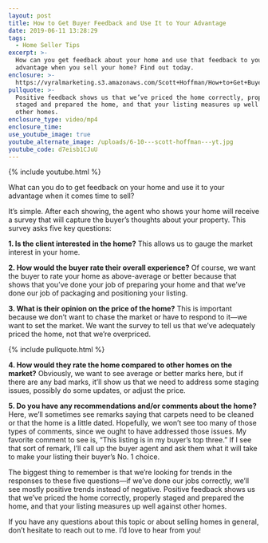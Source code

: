 ```yaml
---
layout: post
title: How to Get Buyer Feedback and Use It to Your Advantage
date: 2019-06-11 13:28:29
tags:
  - Home Seller Tips
excerpt: >-
  How can you get feedback about your home and use that feedback to your
  advantage when you sell your home? Find out today.
enclosure: >-
  https://vyralmarketing.s3.amazonaws.com/Scott+Hoffman/How+to+Get+Buyer+Feedback+and+Use+It+to+Your+Advantage.mp4
pullquote: >-
  Positive feedback shows us that we’ve priced the home correctly, properly
  staged and prepared the home, and that your listing measures up well against
  other homes.
enclosure_type: video/mp4
enclosure_time:
use_youtube_image: true
youtube_alternate_image: /uploads/6-10---scott-hoffman---yt.jpg
youtube_code: d7eisb1CJuU
---
```


{% include youtube.html %}

What can you do to get feedback on your home and use it to your advantage when it comes time to sell?

It’s simple. After each showing, the agent who shows your home will receive a survey that will capture the buyer’s thoughts about your property. This survey asks five key questions:

**1\. Is the client interested in the home?** This allows us to gauge the market interest in your home.

**2\. How would the buyer rate their overall experience?** Of course, we want the buyer to rate your home as above-average or better because that shows that you’ve done your job of preparing your home and that we’ve done our job of packaging and positioning your listing.

**3\. What is their opinion on the price of the home?** This is important because we don’t want to chase the market or have to respond to it—we want to set the market. We want the survey to tell us that we’ve adequately priced the home, not that we’re overpriced.

{% include pullquote.html %}

**4\. How would they rate the home compared to other homes on the market?** Obviously, we want to see average or better marks here, but if there are any bad marks, it’ll show us that we need to address some staging issues, possibly do some updates, or adjust the price.

**5\. Do you have any recommendations and/or comments about the home?** Here, we’ll sometimes see remarks saying that carpets need to be cleaned or that the home is a little dated. Hopefully, we won’t see too many of those types of comments, since we ought to have addressed those issues. My favorite comment to see is, “This listing is in my buyer’s top three.” If I see that sort of remark, I’ll call up the buyer agent and ask them what it will take to make your listing their buyer’s No. 1 choice.

The biggest thing to remember is that we’re looking for trends in the responses to these five questions—if we’ve done our jobs correctly, we’ll see mostly positive trends instead of negative. Positive feedback shows us that we’ve priced the home correctly, properly staged and prepared the home, and that your listing measures up well against other homes.

If you have any questions about this topic or about selling homes in general, don’t hesitate to reach out to me. I’d love to hear from you\!